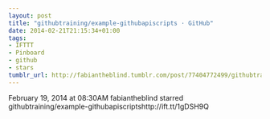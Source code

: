 ```yaml
---
layout: post
title: "githubtraining/example-githubapiscripts · GitHub"
date: 2014-02-21T21:15:34+01:00
tags:
- IFTTT
- Pinboard
- github
- stars
tumblr_url: http://fabiantheblind.tumblr.com/post/77404772499/githubtraining-example-githubapiscripts-github
---
```

February 19, 2014 at 08:30AM
fabiantheblind starred githubtraining/example-githubapiscriptshttp://ift.tt/1gDSH9Q

